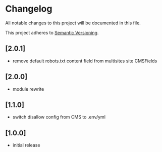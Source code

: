 # Changelog

All notable changes to this project will be documented in this file.

This project adheres to [Semantic Versioning](http://semver.org/).

## [2.0.1]

* remove default robots.txt content field from multisites site CMSFields

## [2.0.0]

* module rewrite

## [1.1.0]

* switch disallow config from CMS to .env/yml

## [1.0.0]

* initial release
